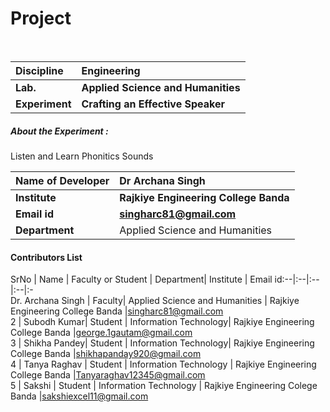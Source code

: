 # Project

<br>

<b>Discipline | <b>Engineering
:--|:--|
<b> Lab. | <b>Applied Science and Humanities
<b> Experiment|     <b> Crafting an Effective Speaker


<h5> About the Experiment : </h5>
Listen and Learn Phonitics Sounds

<b>Name of Developer | <b> Dr Archana Singh
:--|:--|
<b> Institute | <b> Rajkiye Engineering College Banda
<b> Email id|     <b> singharc81@gmail.com
<b> Department | Applied Science and Humanities

#### Contributors List

SrNo | Name | Faculty or Student | Department| Institute | Email id:--|:--|:--|:--|:-<br>
Dr. Archana Singh | Faculty| Applied Science and Humanities |  Rajkiye Engineering College Banda |singharc81@gmail.com<br>
2 | Subodh Kumar| Student |  Information Technology| Rajkiye Engineering College Banda |george.1gautam@gmail.com<br>
3 | Shikha Pandey| Student |  Information Technology| Rajkiye Engineering College Banda |shikhapanday920@gmail.com<br>
4 | Tanya Raghav | Student |   Information Technology | Rajkiye Engineering College Banda |Tanyaraghav12345@gmail.com<br>
5 | Sakshi | Student |  Information Technology | Rajkiye Engineering Colege Banda |sakshiexcel11@gmail.com<br>


<br>

